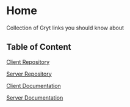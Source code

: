 # Home
Collection of Gryt links you should know about

## Table of Content
[Client Repository]('asd')

[Server Repository]('dsa')

[Client Documentation]('asd')

[Server Documentation]('asd')
